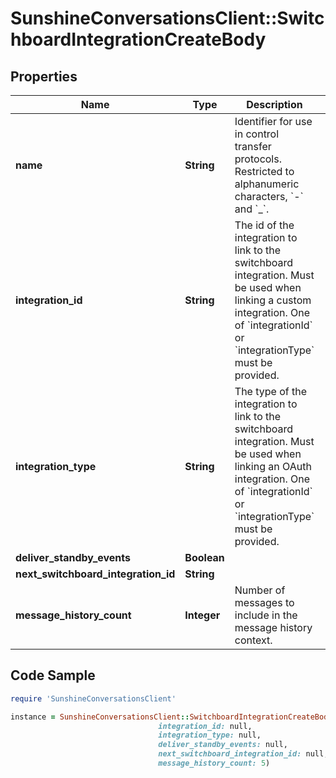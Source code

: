 # SunshineConversationsClient::SwitchboardIntegrationCreateBody

## Properties

Name | Type | Description | Notes
------------ | ------------- | ------------- | -------------
**name** | **String** | Identifier for use in control transfer protocols. Restricted to alphanumeric characters, &#x60;-&#x60; and &#x60;_&#x60;. | 
**integration_id** | **String** | The id of the integration to link to the switchboard integration. Must be used when linking a custom integration. One of &#x60;integrationId&#x60; or &#x60;integrationType&#x60; must be provided. | [optional] 
**integration_type** | **String** | The type of the integration to link to the switchboard integration. Must be used when linking an OAuth integration. One of &#x60;integrationId&#x60; or &#x60;integrationType&#x60; must be provided. | [optional] 
**deliver_standby_events** | **Boolean** |  | [optional] 
**next_switchboard_integration_id** | **String** |  | [optional] 
**message_history_count** | **Integer** | Number of messages to include in the message history context. | [optional] 

## Code Sample

```ruby
require 'SunshineConversationsClient'

instance = SunshineConversationsClient::SwitchboardIntegrationCreateBody.new(name: bot,
                                 integration_id: null,
                                 integration_type: null,
                                 deliver_standby_events: null,
                                 next_switchboard_integration_id: null,
                                 message_history_count: 5)
```


